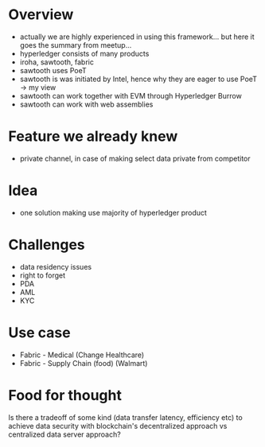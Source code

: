 # Overview
* actually we are highly experienced in using this framework... but here it goes the summary from meetup...
* hyperledger consists of many products
* iroha, sawtooth, fabric
* sawtooth uses PoeT
* sawtooth is was initiated by Intel, hence why they are eager to use PoeT -> my view
* sawtooth can work together with EVM through Hyperledger Burrow
* sawtooth can work with web assemblies

# Feature we already knew
* private channel, in case of making select data private from competitor

# Idea
* one solution making use majority of hyperledger product

# Challenges
* data residency issues
* right to forget
* PDA
* AML
* KYC

# Use case
* Fabric - Medical (Change Healthcare)
* Fabric - Supply Chain (food) (Walmart)

# Food for thought
Is there a tradeoff of some kind (data transfer latency, efficiency etc) to achieve data security with blockchain's decentralized approach vs centralized data server approach?
